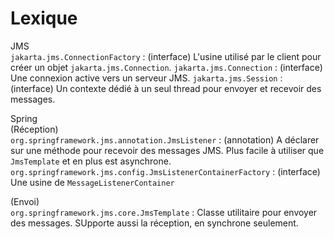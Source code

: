 # Lexique

JMS \
`jakarta.jms.ConnectionFactory` : (interface) L'usine utilisé par le client pour créer un objet `jakarta.jms.Connection`. 
`jakarta.jms.Connection` : (interface) Une connexion active vers un serveur JMS.
`jakarta.jms.Session` : (interface) Un contexte dédié à un seul thread pour envoyer et recevoir des messages. 

Spring \
(Réception) \
`org.springframework.jms.annotation.JmsListener` : (annotation) A déclarer sur une méthode pour recevoir des messages JMS. Plus facile à utiliser que `JmsTemplate` et en plus est asynchrone.
`org.springframework.jms.config.JmsListenerContainerFactory` : (interface) Une usine de `MessageListenerContainer`

(Envoi) \
`org.springframework.jms.core.JmsTemplate` : Classe utilitaire pour envoyer des messages. SUpporte aussi la réception, en synchrone seulement. 
